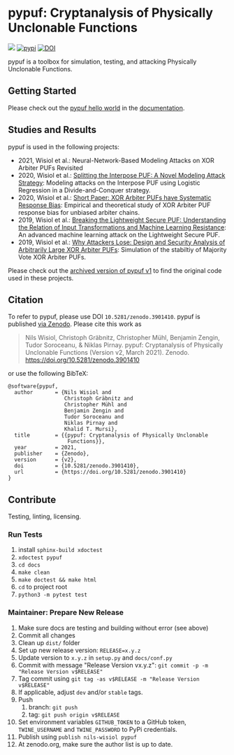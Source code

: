 # pypuf: Cryptanalysis of Physically Unclonable Functions

![](https://github.com/nils-wisiol/pypuf/workflows/Doc%20Tests/badge.svg?branch=main)
[![pypi](https://img.shields.io/pypi/v/pypuf.svg)](https://pypi.python.org/pypi/pypuf)
[![DOI](https://zenodo.org/badge/DOI/10.5281/zenodo.3901410.svg)](https://doi.org/10.5281/zenodo.3901410)

pypuf is a toolbox for simulation, testing, and attacking Physically Unclonable Functions.

## Getting Started

Please check out the [pypuf hello world](https://pypuf.readthedocs.io/en/latest/#getting-started) in the
[documentation](https://pypuf.readthedocs.org).

## Studies and Results

pypuf is used in the following projects:

- 2021, Wisiol et al.: Neural-Network-Based Modeling Attacks on XOR Arbiter PUFs Revisited
- 2020, Wisiol et al.: [ Splitting the Interpose PUF: A Novel Modeling Attack Strategy](https://eprint.iacr.org/2019/1473):
  Modeling attacks on the Interpose PUF using Logistic Regression in a Divide-and-Conquer strategy.
- 2020, Wisiol et al.: [Short Paper: XOR Arbiter PUFs have Systematic Response Bias](https://eprint.iacr.org/2019/1091):
  Empirical and theoretical study of XOR Arbiter PUF response bias for unbiased arbiter chains.
- 2019, Wisiol et al.: [Breaking the Lightweight Secure PUF: Understanding the Relation of Input Transformations and Machine Learning Resistance](https://eprint.iacr.org/2019/799):
  An advanced machine learning attack on the Lightweight Secure PUF.
- 2019, Wisiol et al.: [Why Attackers Lose: Design and Security Analysis of Arbitrarily Large XOR Arbiter PUFs](https://doi.org/10.1007/s13389-019-00204-8):
  Simulation of the stabiltiy of Majority Vote XOR Arbiter PUFs.

Please check out the [archived version of pypuf v1](https://github.com/nils-wisiol/pypuf/tree/v1) to find the
original code used in these projects.

## Citation

To refer to pypuf, please use DOI `10.5281/zenodo.3901410`.
pypuf is published [via Zenodo](https://zenodo.org/badge/latestdoi/87066421).
Please cite this work as

> Nils Wisiol, Christoph Gräbnitz, Christopher Mühl, Benjamin Zengin, Tudor Soroceanu, & Niklas Pirnay.
> pypuf: Cryptanalysis of Physically Unclonable Functions (Version v2, March 2021). Zenodo.
> https://doi.org/10.5281/zenodo.3901410

or use the following BibTeX:

```
@software{pypuf,
  author       = {Nils Wisiol and
                  Christoph Gräbnitz and
                  Christopher Mühl and
                  Benjamin Zengin and
                  Tudor Soroceanu and
                  Niklas Pirnay and
                  Khalid T. Mursi},
  title        = {{pypuf: Cryptanalysis of Physically Unclonable
                   Functions}},
  year         = 2021,
  publisher    = {Zenodo},
  version      = {v2},
  doi          = {10.5281/zenodo.3901410},
  url          = {https://doi.org/10.5281/zenodo.3901410}
}
```

## Contribute

Testing, linting, licensing.

### Run Tests

1. install `sphinx-build xdoctest`
1. `xdoctest pypuf`
1. `cd docs`
1. `make clean`
1. `make doctest && make html`
1. `cd` to project root
1. `python3 -m pytest test`

### Maintainer: Prepare New Release

1. Make sure docs are testing and building without error (see above)
1. Commit all changes
1. Clean up `dist/` folder
1. Set up new release version: `RELEASE=x.y.z`
1. Update version to `x.y.z` in `setup.py` and `docs/conf.py`
1. Commit with message "Release Version vx.y.z": `git commit -p -m "Release Version v$RELEASE"`
1. Tag commit using `git tag -as v$RELEASE -m "Release Version v$RELEASE"`
1. If applicable, adjust `dev` and/or `stable` tags.
1. Push
    1. branch: `git push`
    1. tag: `git push origin v$RELEASE`
1. Set environment variables `GITHUB_TOKEN` to a GitHub token, `TWINE_USERNAME` and `TWINE_PASSWORD` to PyPi
    credentials.
1. Publish using `publish nils-wisiol pypuf`
1. At zenodo.org, make sure the author list is up to date.
